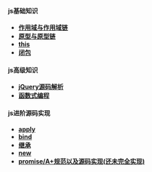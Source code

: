 



#### js基础知识

- **[作用域与作用域链]()**
- **[原型与原型链]()**
- **[this]()**
- **[闭包]()**

#### js高级知识
- **[jQuery源码解析]()**
- **[函数式编程](https://github.com/4lQuiorrA/FE_Journey/tree/master/JS/js_advanced/%E5%87%BD%E6%95%B0%E5%BC%8F%E7%BC%96%E7%A8%8B/index.md)**

#### js进阶源码实现

- **[apply]()**
- **[bind]()**
- **[继承]()**
- **[new]()**
- **[promise/A+规范以及源码实现(还未完全实现)]()**